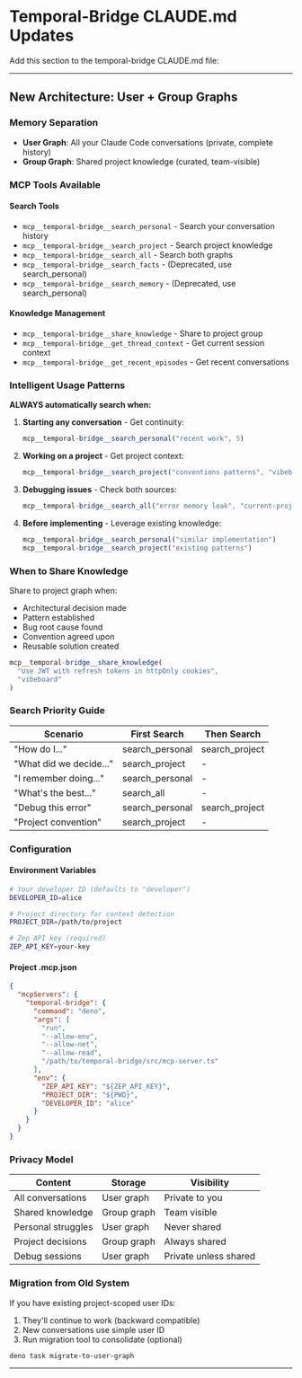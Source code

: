 # Temporal-Bridge CLAUDE.md Updates

Add this section to the temporal-bridge CLAUDE.md file:

---

## New Architecture: User + Group Graphs

### Memory Separation
- **User Graph**: All your Claude Code conversations (private, complete history)
- **Group Graph**: Shared project knowledge (curated, team-visible)

### MCP Tools Available

#### Search Tools
- `mcp__temporal-bridge__search_personal` - Search your conversation history
- `mcp__temporal-bridge__search_project` - Search project knowledge
- `mcp__temporal-bridge__search_all` - Search both graphs
- `mcp__temporal-bridge__search_facts` - (Deprecated, use search_personal)
- `mcp__temporal-bridge__search_memory` - (Deprecated, use search_personal)

#### Knowledge Management
- `mcp__temporal-bridge__share_knowledge` - Share to project group
- `mcp__temporal-bridge__get_thread_context` - Get current session context
- `mcp__temporal-bridge__get_recent_episodes` - Get recent conversations

### Intelligent Usage Patterns

**ALWAYS automatically search when:**

1. **Starting any conversation** - Get continuity:
   ```typescript
   mcp__temporal-bridge__search_personal("recent work", 5)
   ```

2. **Working on a project** - Get project context:
   ```typescript
   mcp__temporal-bridge__search_project("conventions patterns", "vibeboard")
   ```

3. **Debugging issues** - Check both sources:
   ```typescript
   mcp__temporal-bridge__search_all("error memory leak", "current-project")
   ```

4. **Before implementing** - Leverage existing knowledge:
   ```typescript
   mcp__temporal-bridge__search_personal("similar implementation")
   mcp__temporal-bridge__search_project("existing patterns")
   ```

### When to Share Knowledge

Share to project graph when:
- Architectural decision made
- Pattern established
- Bug root cause found
- Convention agreed upon
- Reusable solution created

```typescript
mcp__temporal-bridge__share_knowledge(
  "Use JWT with refresh tokens in httpOnly cookies",
  "vibeboard"
)
```

### Search Priority Guide

| Scenario | First Search | Then Search |
|----------|-------------|-------------|
| "How do I..." | search_personal | search_project |
| "What did we decide..." | search_project | - |
| "I remember doing..." | search_personal | - |
| "What's the best..." | search_all | - |
| "Debug this error" | search_personal | search_project |
| "Project convention" | search_project | - |

### Configuration

#### Environment Variables
```bash
# Your developer ID (defaults to "developer")
DEVELOPER_ID=alice

# Project directory for context detection
PROJECT_DIR=/path/to/project

# Zep API key (required)
ZEP_API_KEY=your-key
```

#### Project .mcp.json
```json
{
  "mcpServers": {
    "temporal-bridge": {
      "command": "deno",
      "args": [
        "run",
        "--allow-env",
        "--allow-net",
        "--allow-read",
        "/path/to/temporal-bridge/src/mcp-server.ts"
      ],
      "env": {
        "ZEP_API_KEY": "${ZEP_API_KEY}",
        "PROJECT_DIR": "${PWD}",
        "DEVELOPER_ID": "alice"
      }
    }
  }
}
```

### Privacy Model

| Content | Storage | Visibility |
|---------|---------|------------|
| All conversations | User graph | Private to you |
| Shared knowledge | Group graph | Team visible |
| Personal struggles | User graph | Never shared |
| Project decisions | Group graph | Always shared |
| Debug sessions | User graph | Private unless shared |

### Migration from Old System

If you have existing project-scoped user IDs:
1. They'll continue to work (backward compatible)
2. New conversations use simple user ID
3. Run migration tool to consolidate (optional)

```bash
deno task migrate-to-user-graph
```

---